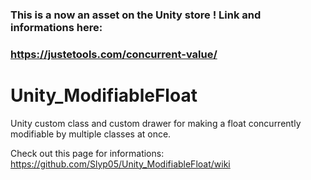 ### This is a now an asset on the Unity store ! Link and informations here:
### https://justetools.com/concurrent-value/

# Unity_ModifiableFloat
Unity custom class and custom drawer for making a float concurrently modifiable by multiple classes at once.

Check out this page for informations:  
https://github.com/Slyp05/Unity_ModifiableFloat/wiki
